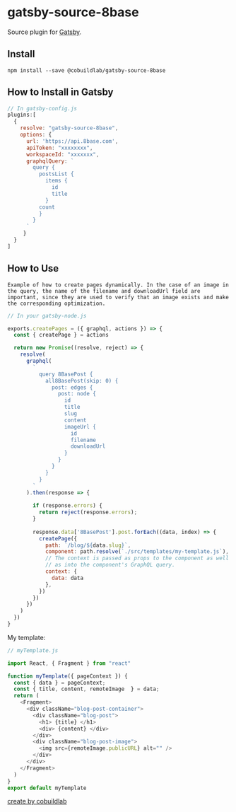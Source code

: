 # gatsby-source-8base

Source plugin for [Gatsby](https://www.gatsbyjs.org/).

## Install

`npm install --save @cobuildlab/gatsby-source-8base`

## How to Install in Gatsby

```javascript
// In gatsby-config.js
plugins:[
  {
    resolve: "gatsby-source-8base",
    options: {
      url: 'https://api.8base.com',
      apiToken: "xxxxxxxx",
      workspaceId: "xxxxxxx",
      graphqlQuery: `
        query {
          postsList {
            items {
              id
              title
            }
          count
          }
        }
      `
     }
  }
]
```

## How to Use
`Example of how to create pages dynamically.
 In the case of an image in the query, the name of the filename and downloadUrl field are important, since they are used to verify that an image exists and make the corresponding optimization.`
```javascript
// In your gatsby-node.js

exports.createPages = ({ graphql, actions }) => {
  const { createPage } = actions

  return new Promise((resolve, reject) => {
    resolve(
      graphql(
        `
          query 8BasePost {
            all8BasePost(skip: 0) {
              post: edges {
                post: node {
                  id
                  title
                  slug
                  content
                  imageUrl {
                    id
                    filename
                    downloadUrl
                  }
                }
              }
            }
          }
        `
      ).then(response => {
        
        if (response.errors) {
          return reject(response.errors);
        }        
 
        response.data['8BasePost'].post.forEach((data, index) => {
          createPage({
            path: `/blog/${data.slug}`,
            component: path.resolve(`./src/templates/my-template.js`),
            // The context is passed as props to the component as well
            // as into the component's GraphQL query.
            context: {
              data: data
            },
          })
        })
      })
    )
  })
}

```
My template:
```javascript
// myTemplate.js

import React, { Fragment } from "react"

function myTemplate({ pageContext }) {
  const { data } = pageContext;
  const { title, content, remoteImage  } = data;
  return (
    <Fragment>
      <div className="blog-post-container">
        <div className="blog-post">
          <h1> {title} </h1>
          <div> {content} </div>
        </div>
        <div className="blog-post-image">
          <img src={remoteImage.publicURL} alt="" />    
        </div>
      </div>
    </Fragment>
  )
}
export default myTemplate
```

[create by cobuildlab](https://cobuildlab.com/)

